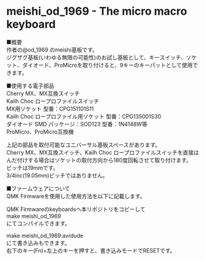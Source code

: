 # meishi_od_1969 - The micro macro keyboard
  
■概要  
作者の@od_1969 のmeishi基板です。  
ジグザグ基板(いわゆる無限の可能性)のお試し基板として、キースイッチ、ソケット、ダイオード、ProMicroを取り付けると、9キーのキーパットとして使用できます。  
  
■使用する電子部品  
Cherry MX、MX互換スイッチ  
Kailh Choc ロープロファイルスイッチ  
MX用ソケット 型番：CPG151101S11  
Kailh Choc ロープロファイル用ソケット 型番：CPG135001S30  
ダイオード SMD パッケージ：SOD123 型番：1N4148W等  
ProMicro、ProMicro互換機  

上記の部品を取付可能なユニバーサル基板スペースがあります。  
Cherry MX、MX互換スイッチ、Kailh Choc ロープロファイルスイッチを直接はんだ付けする場合はソケットの取付方向から180度回転させて取り付けます。  
ピッチは19mmです。  
3/4inc(19.05mm)ピッチではありません。  
  
■ファームウェアについて  
QMK Firmwareを使用した使用方法を以下に記載します。  
  
QMK Firmwareのkeyboardsへ本リポジトリをコピーして  
make meishi_od_1969  
にてコンパイルできます。  

make meishi_od_1969:avrdude  
にて書き込みもできます。  
右下のキー(Fn)+左上のキーを押すと、書き込みモードでRESETです。  
